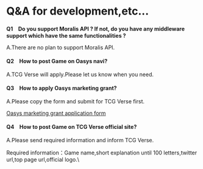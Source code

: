 # Q\&A for development,etc...

**Q1　Do you support Moralis API ? If not, do you have any middleware support which have the same functionalities ?**

A.There are no plan to support Moralis API.\
\
**Q2　How to post Game on Oasys navi?**\
\
A.TCG Verse will apply.Please let us know when you need.\
\
**Q3　How to apply Oasys marketing grant?**\
\
A.Please copy the form and submit for TCG Verse first.

[Oasys marketing grant application form](https://docs.google.com/document/d/1PpGpq-rmdTndH1-liW0WlR0-uFAxe3gDRq6Qk9OiuXM/edit?usp=sharing)\
\
**Q4**　**How to post Game on TCG Verse official site?**\
\
A.Please send required information and inform TCG Verse.

Required information：Game name,short explanation until 100 letters,twitter url,top page url,official logo.\


